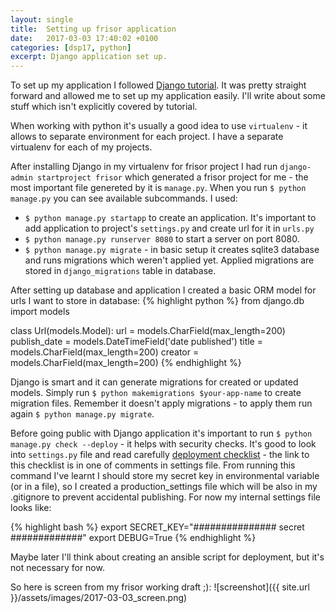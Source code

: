 ```yaml
---
layout: single
title:  Setting up frisor application
date:   2017-03-03 17:40:02 +0100
categories: [dsp17, python]
excerpt: Django application set up.
---
```


To set up my application I followed [Django tutorial](https://docs.djangoproject.com/en/1.10/intro/tutorial01/).
It was pretty straight forward and allowed me to set up my application easily. I'll write about some stuff which
isn't explicitly covered by tutorial.

When working with python it's usually a good idea to use `virtualenv` - it allows to separate environment for each
project. I have a separate virtualenv for each of my projects.

After installing Django in my virtualenv for frisor project I had run `django-admin startproject frisor` which
generated a frisor project for me - the most important file genereted by it is `manage.py`. When you run
`$ python manage.py` you can see available subcommands. I used:

* `$ python manage.py startapp` to create an application. It's important to
add application to project's `settings.py` and create url for it in `urls.py`
* `$ python manage.py runserver 8080` to start a server on port 8080.
* `$ python manage.py migrate` - in basic setup it creates sqlite3 database and runs migrations which weren't
applied yet. Applied migrations are stored in `django_migrations` table in database.

After setting up database and application I created a basic ORM model for urls I want to store in database:
{% highlight python %}
from django.db import models


class Url(models.Model):
    url = models.CharField(max_length=200)
    publish_date = models.DateTimeField('date published')
    title = models.CharField(max_length=200)
    creator = models.CharField(max_length=200)
{% endhighlight %}

Django is smart and it can generate migrations for created or updated models. Simply run
`$ python makemigrations $your-app-name` to create migration files. Remember it doesn't apply migrations - to apply
them run again `$ python manage.py migrate`.

Before going public with Django application it's important to run `$ python manage.py check --deploy` - it
helps with security checks. It's good to look into `settings.py` file and read carefully
[deployment checklist](https://docs.djangoproject.com/en/1.10/howto/deployment/checklist/) - the link to this checklist
is in one of comments in settings file. From running this command I've learnt I should store my secret key in
environmental variable (or in a file), so I created a production_settings file which will be also in my .gitignore to
prevent accidental publishing. For now my internal settings file looks like:

{% highlight bash %}
export SECRET_KEY="############### secret #############"
export DEBUG=True
{% endhighlight %}

Maybe later I'll think about creating an ansible script for deployment, but it's not necessary for now.

So here is screen from my frisor working draft ;):
![screenshot]({{ site.url }}/assets/images/2017-03-03_screen.png)

